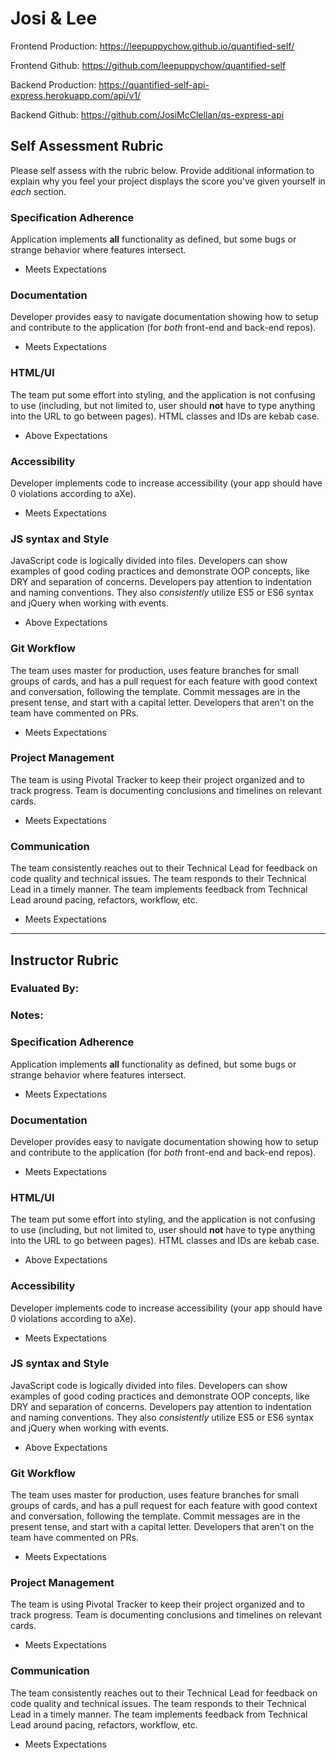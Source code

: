 # Josi & Lee

Frontend Production: https://leepuppychow.github.io/quantified-self/

Frontend Github: https://github.com/leepuppychow/quantified-self

Backend Production: https://quantified-self-api-express.herokuapp.com/api/v1/

Backend Github: https://github.com/JosiMcClellan/qs-express-api

## Self Assessment Rubric

Please self assess with the rubric below. Provide additional information to explain why you feel your project displays the score you've given yourself in _each_ section.

### Specification Adherence

Application implements **all** functionality as defined, but some bugs or strange behavior where features intersect.

- Meets Expectations

### Documentation

Developer provides easy to navigate documentation showing how to setup and contribute to the application (for _both_ front-end and back-end repos).

- Meets Expectations

### HTML/UI

The team put some effort into styling, and the application is not confusing to use (including, but not limited to, user should **not** have to type anything into the URL to go between pages). HTML classes and IDs are kebab case.

- Above Expectations

### Accessibility

Developer implements code to increase accessibility (your app should have 0 violations according to aXe).

- Meets Expectations

### JS syntax and Style

JavaScript code is logically divided into files. Developers can show examples of good coding practices and demonstrate OOP concepts, like DRY and separation of concerns. Developers pay attention to indentation and naming conventions. They also _consistently_ utilize ES5 or ES6 syntax and jQuery when working with events.

- Above Expectations

### Git Workflow

The team uses master for production, uses feature branches for small groups of cards, and has a pull request for each feature with good context and conversation, following the template. Commit messages are in the present tense, and start with a capital letter. Developers that aren't on the team have commented on PRs.

- Meets Expectations

### Project Management

The team is using Pivotal Tracker to keep their project organized and to track progress. Team is documenting conclusions and timelines on relevant cards.

- Meets Expectations

### Communication

The team consistently reaches out to their Technical Lead for feedback on code quality and technical issues. The team responds to their Technical Lead in a timely manner. The team implements feedback from Technical Lead around pacing, refactors, workflow, etc.

- Meets Expectations

-----------

## Instructor Rubric

### Evaluated By:

### Notes:

### Specification Adherence

Application implements **all** functionality as defined, but some bugs or strange behavior where features intersect.

- Meets Expectations

### Documentation

Developer provides easy to navigate documentation showing how to setup and contribute to the application (for _both_ front-end and back-end repos).

- Meets Expectations

### HTML/UI

The team put some effort into styling, and the application is not confusing to use (including, but not limited to, user should **not** have to type anything into the URL to go between pages). HTML classes and IDs are kebab case.

- Above Expectations

### Accessibility

Developer implements code to increase accessibility (your app should have 0 violations according to aXe).

- Meets Expectations

### JS syntax and Style

JavaScript code is logically divided into files. Developers can show examples of good coding practices and demonstrate OOP concepts, like DRY and separation of concerns. Developers pay attention to indentation and naming conventions. They also _consistently_ utilize ES5 or ES6 syntax and jQuery when working with events.

- Above Expectations

### Git Workflow

The team uses master for production, uses feature branches for small groups of cards, and has a pull request for each feature with good context and conversation, following the template. Commit messages are in the present tense, and start with a capital letter. Developers that aren't on the team have commented on PRs.

- Meets Expectations

### Project Management

The team is using Pivotal Tracker to keep their project organized and to track progress. Team is documenting conclusions and timelines on relevant cards.

- Meets Expectations

### Communication

The team consistently reaches out to their Technical Lead for feedback on code quality and technical issues. The team responds to their Technical Lead in a timely manner. The team implements feedback from Technical Lead around pacing, refactors, workflow, etc.

- Meets Expectations
